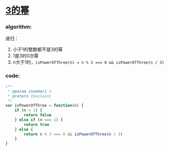 # [3的幂](https://leetcode-cn.com/leetbook/read/top-interview-questions-easy/xnsdi2/)

### algorithm:
递归：
  1. 小于1的整数都不是3的幂
  2. 1是3的0次幂
  3. n大于1时，`isPowerOfThree(n) = n % 3 === 0 && isPowerOfThree(n / 3)`

### code:
```javascript
/**
 * @param {number} n
 * @return {boolean}
 */
var isPowerOfThree = function(n) {
    if (n < 1) {
        return false
    } else if (n === 1) {
        return true
    } else {
        return n % 3 === 0 && isPowerOfThree(n / 3)
    }
}
```
